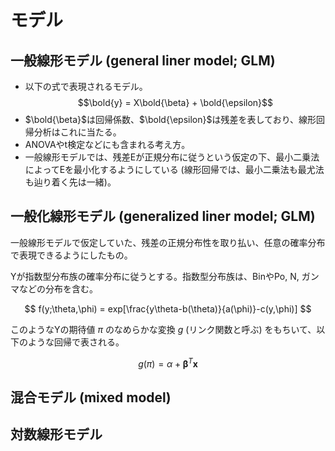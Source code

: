# モデル
## 一般線形モデル (general liner model; GLM)
- 以下の式で表現されるモデル。
$$\bold{y} = X\bold{\beta} + \bold{\epsilon}$$
- $\bold{\beta}$は回帰係数、$\bold{\epsilon}$は残差を表しており、線形回帰分析はこれに当たる。
- ANOVAやt検定などにも含まれる考え方。
- 一般線形モデルでは、残差Eが正規分布に従うという仮定の下、最小二乗法によってEを最小化するようにしている (線形回帰では、最小二乗法も最尤法も辿り着く先は一緒)。



## 一般化線形モデル (generalized liner model; GLM)
一般線形モデルで仮定していた、残差の正規分布性を取り払い、任意の確率分布で表現できるようにしたもの。

Yが指数型分布族の確率分布に従うとする。指数型分布族は、BinやPo, N, ガンマなどの分布を含む。

$$
f(y;\theta,\phi) = exp[\frac{y\theta-b(\theta)}{a(\phi)}-c(y,\phi)]
$$

このようなYの期待値 $\pi$ のなめらかな変換 $g$ (リンク関数と呼ぶ) をもちいて、以下のような回帰で表される。

$$
g(\pi) = \alpha + \boldsymbol{\beta}^T \boldsymbol{x}
$$


## 混合モデル (mixed model)



## 対数線形モデル
